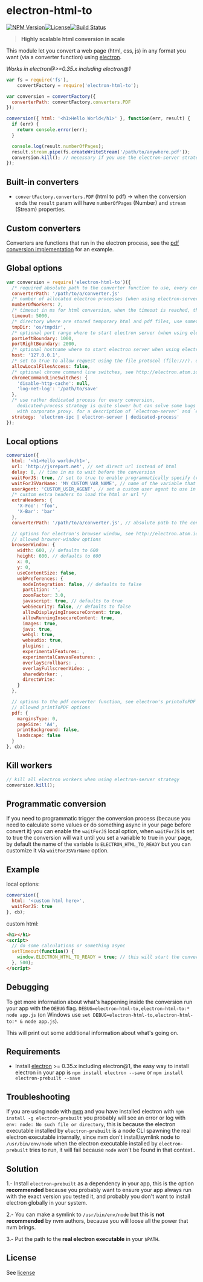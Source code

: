 electron-html-to
================

[![NPM Version](http://img.shields.io/npm/v/electron-html-to.svg?style=flat-square)](https://npmjs.com/package/electron-html-to)[![License](http://img.shields.io/npm/l/electron-html-to.svg?style=flat-square)](http://opensource.org/licenses/MIT)[![Build Status](https://travis-ci.org/bjrmatos/electron-html-to.png?branch=master)](https://travis-ci.org/bjrmatos/electron-html-to)

> **Highly scalable html conversion in scale**

This module let you convert a web page (html, css, js) in any format you want (via a converter function) using [electron](http://electron.atom.io/).

*Works in electron@>=0.35.x including electron@1*

```js
var fs = require('fs'),
    convertFactory = require('electron-html-to');

var conversion = convertFactory({
  converterPath: convertFactory.converters.PDF
});

conversion({ html: '<h1>Hello World</h1>' }, function(err, result) {
  if (err) {
    return console.error(err);
  }

  console.log(result.numberOfPages);
  result.stream.pipe(fs.createWriteStream('/path/to/anywhere.pdf'));
  conversion.kill(); // necessary if you use the electron-server strategy, see bellow for details
});
```

Built-in converters
-------------------

-	`convertFactory.converters.PDF` (html to pdf) -> when the conversion ends the `result` param will have `numberOfPages` (Number) and `stream` (Stream) properties.

Custom converters
-----------------

Converters are functions that run in the electron process, see the [pdf conversion implementation](https://github.com/bjrmatos/electron-html-to/blob/master/src/converters/pdf.js) for an example.

Global options
--------------

```js
var conversion = require('electron-html-to')({
  /* required absolute path to the converter function to use, every conversion will use the converter specified  */
  converterPath: '/path/to/a/converter.js'
  /* number of allocated electron processes (when using electron-server strategy). defaults to 2 */
  numberOfWorkers: 2,
  /* timeout in ms for html conversion, when the timeout is reached, the conversion is cancelled. defaults to 180000ms */
  timeout: 5000,
  /* directory where are stored temporary html and pdf files, use something like npm package reap to clean this up */
  tmpDir: 'os/tmpdir',
  /* optional port range where to start electron server (when using electron-server strategy) */
  portLeftBoundary: 1000,
  portRightBoundary: 2000,
  /* optional hostname where to start electron server when using electron-server strategy) */
  host: '127.0.0.1',
  /* set to true to allow request using the file protocol (file:///). defaults to false */
  allowLocalFilesAccess: false,
  /* optional chrome command line switches, see http://electron.atom.io/docs/v0.35.0/api/chrome-command-line-switches/ for details. defaults to { 'ignore-certificate-errors': null } */
  chromeCommandLineSwitches: {
    'disable-http-cache': null,
    'log-net-log': '/path/to/save'
  },
  /* use rather dedicated process for every conversion,
    dedicated-process strategy is quite slower but can solve some bugs
    with corporate proxy. for a description of `electron-server` and `electron-ipc` strategy see [electron-workers docs](https://github.com/bjrmatos/electron-workers/#modes). defaults to electron-ipc strategy */
  strategy: 'electron-ipc | electron-server | dedicated-process'
});
```

Local options
-------------

```js
conversion({
  html: '<h1>Hello world</h1>',
  url: 'http://jsreport.net', // set direct url instead of html
  delay: 0, // time in ms to wait before the conversion
  waitForJS: true, // set to true to enable programmatically specify (via Javascript of the page) when the conversion starts (see Programmatic conversion section for an example)
  waitForJSVarName: 'MY_CUSTOM_VAR_NAME', // name of the variable that will be used as the conversion trigger, defaults to "ELECTRON_HTML_TO_READY" (see Programmatic pdf printing section for an example)
  userAgent: 'CUSTOM_USER_AGENT', // set a custom user agent to use in electron's browser window
  /* custom extra headers to load the html or url */
  extraHeaders: {
    'X-Foo': 'foo',
    'X-Bar': 'bar'
  },
  converterPath: '/path/to/a/converter.js', // absolute path to the converter function to use in the local conversion, if no specified the global converterPath option will be used

  // options for electron's browser window, see http://electron.atom.io/docs/v0.35.0/api/browser-window/ for details for each option.
  // allowed browser-window options
  browserWindow: {
    width: 600, // defaults to 600
    height: 600, // defaults to 600
    x: 0,
    y: 0,
    useContentSize: false,
    webPreferences: {
      nodeIntegration: false, // defaults to false
      partition: '',
      zoomFactor: 3.0,
      javascript: true, // defaults to true
      webSecurity: false, // defaults to false
      allowDisplayingInsecureContent: true,
      allowRunningInsecureContent: true,
      images: true,
      java: true,
      webgl: true,
      webaudio: true,
      plugins: ,
      experimentalFeatures: ,
      experimentalCanvasFeatures: ,
      overlayScrollbars: ,
      overlayFullscreenVideo: ,
      sharedWorker: ,
      directWrite:
    }
  },

  // options to the pdf converter function, see electron's printoToPDF function http://electron.atom.io/docs/v0.35.0/api/web-contents/#webcontents-printtopdf-options-callback for details for each option.
  // allowed printToPDF options
  pdf: {
    marginsType: 0,
    pageSize: 'A4',
    printBackground: false,
    landscape: false
  }
}, cb);
```

Kill workers
------------

```js
// kill all electron workers when using electron-server strategy
conversion.kill();
```

Programmatic conversion
-----------------------

If you need to programmatic trigger the conversion process (because you need to calculate some values or do something async in your page before convert it) you can enable the `waitForJS` local option, when `waitForJS` is set to true the conversion will wait until you set a variable to true in your page, by default the name of the variable is `ELECTRON_HTML_TO_READY` but you can customize it via `waitForJSVarName` option.

Example
-------

local options:

```js
conversion({
  html: '<custom html here>',
  waitForJS: true
}, cb);
```

custom html:

```html
<h1></h1>
<script>
  // do some calculations or something async
  setTimeout(function() {
    window.ELECTRON_HTML_TO_READY = true; // this will start the conversion
  }, 500);
</script>
```

Debugging
---------

To get more information about what's happening inside the conversion run your app with the `DEBUG` flag. `DEBUG=electron-html-to,electron-html-to:* node app.js` (on Windows use `set DEBUG=electron-html-to,electron-html-to:* & node app.js`).

This will print out some additional information about what's going on.

Requirements
------------

-	Install [electron](http://electron.atom.io/) >= 0.35.x including electron@1, the easy way to install
electron in your app is `npm install electron --save` or `npm install electron-prebuilt --save`

Troubleshooting
---------------

If you are using node with [nvm](https://github.com/creationix/nvm) and you have installed electron with `npm install -g electron-prebuilt` you probably will see an error or log with `env: node: No such file or directory`, this is because the electron executable installed by `electron-prebuilt` is a node CLI spawning the real electron executable internally, since nvm don't install/symlink node to `/usr/bin/env/node` when the electron executable installed by `electron-prebuilt` tries to run, it will fail because `node` won't be found in that context..

Solution
--------

1.- Install `electron-prebuilt` as a dependency in your app, this is the option **recommended** because you probably want to ensure your app always run with the exact version you tested it, and probably you don't want to install electron globally in your system.

2.- You can make a symlink to `/usr/bin/env/node` but this is **not recommended** by nvm authors, because you will loose all the power that nvm brings.

3.- Put the path to the **real electron executable** in your `$PATH`.

License
-------

See [license](https://github.com/bjrmatos/electron-html-to/blob/master/LICENSE)
